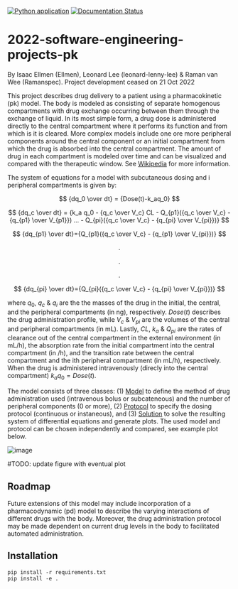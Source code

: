 [![Python application](https://github.com/Ellmen/pharmokinetics/actions/workflows/python-app.yml/badge.svg)](https://github.com/Ellmen/pharmokinetics/actions/workflows/python-app.yml)
[![Documentation Status](https://readthedocs.org/projects/pharmokinetics/badge/?version=latest)](https://pharmokinetics.readthedocs.io/en/latest/?badge=latest)

# 2022-software-engineering-projects-pk
By Isaac Ellmen (Ellmen), Leonard Lee (leonard-lenny-lee) & Raman van Wee (Ramanspec). Project development ceased on 21 Oct 2022

This project describes drug delivery to a patient using a pharmacokinetic (pk) model. The body is modeled as consisting of separate homogenous compartments with drug exchange occurring between them through the exchange of liquid. In its most simple form, a drug dose is administered directly to the central compartment where it performs its function and from which is it is cleared. More complex models include one ore more peripheral components around the central component or an initial compartment from which the drug is absorbed into the central compartment. The amount of drug in each compartment is modeled over time and can be visualized and compared with the therapeutic window. See [Wikipedia](https://en.wikipedia.org/wiki/Pharmacokinetics) for more information.

The system of equations for a model with subcutaneous dosing and i peripheral compartments is given by:


$$
{dq_0 \over dt} = {Dose(t)-k_aq_0} 
$$

$$
{dq_c \over dt} = {k_a q_0 - {q_c \over V_c}  CL - Q_{p1}({q_c \over V_c} - {q_{p1} \over V_{p1}}) ... - Q_{pi}({q_c \over V_c} - {q_{pi} \over V_{pi}})}
$$

$$
{dq_{p1} \over dt}={Q_{p1}({q_c \over V_c} - {q_{p1} \over V_{pi}})}
$$

$$
{.}
$$

$$
{.}
$$

$$
{.}
$$

$$
{dq_{pi} \over dt}={Q_{pi}({q_c \over V_c} - {q_{pi} \over V_{pi}})}
$$

where $q_0$, $q_c$ & $q_i$ are the the masses of the drug in the initial, the central, and the peripheral compartments (in ng), respectively. $Dose(t)$ describes the drug administration profile, while $V_c$ & $V_{pi}$ are the volumes of the central and peripheral compartments (in mL). Lastly, $CL$, $k_a$ & $Q_{pi}$ are the rates of clearance out of the central compartment in the external environment (in mL/h), the absorption rate from the initial compartment into the central compartment (in /h), and the transition rate between the central compartment and the ith peripheral compartment (in mL/h), respectively. When the drug is administered intravenously (direcly into the central compartment) $k_aq_0 = Dose(t)$.

The model consists of three classes: (1) [Model](https://github.com/Ellmen/pharmokinetics/blob/master/pkmodel/model.py) to define the method of drug administration used (intravenous bolus or subcateneous) and the number of peripheral components (0 or more), (2) [Protocol](https://github.com/Ellmen/pharmokinetics/blob/master/pkmodel/protocol.py) to specify the dosing protocol (continuous or instaneous), and (3) [Solution](https://github.com/Ellmen/pharmokinetics/blob/master/pkmodel/solution.py) to solve the resulting system of differential equations and generate plots. The used model and protocol can be chosen independently and compared, see example plot below.

![image](https://user-images.githubusercontent.com/115243223/196722164-fa55ceed-6599-4c8f-8a1d-b725d6d1c263.png)

#TODO: update figure with eventual plot

## Roadmap
Future extensions of this model may include incorporation of a pharmacodynamic (pd) model to describe the varying interactions of different drugs with the body. Moreover, the drug administration protocol may be made dependent on current drug levels in the body to facilitated automated administration.

## Installation

```
pip install -r requirements.txt
pip install -e .
```
